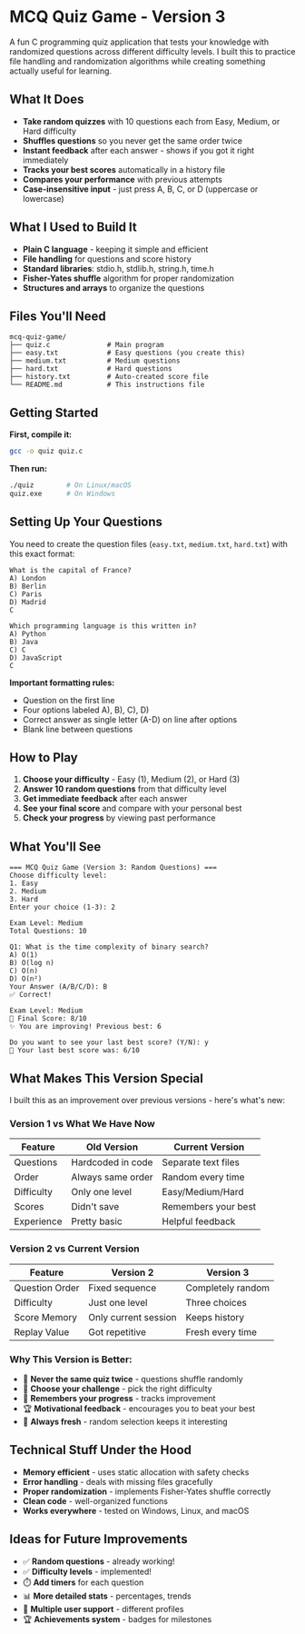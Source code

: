 # MCQ Quiz Game - Version 3

A fun C programming quiz application that tests your knowledge with randomized questions across different difficulty levels. I built this to practice file handling and randomization algorithms while creating something actually useful for learning.

## What It Does

- **Take random quizzes** with 10 questions each from Easy, Medium, or Hard difficulty
- **Shuffles questions** so you never get the same order twice
- **Instant feedback** after each answer - shows if you got it right immediately
- **Tracks your best scores** automatically in a history file
- **Compares your performance** with previous attempts
- **Case-insensitive input** - just press A, B, C, or D (uppercase or lowercase)

## What I Used to Build It

- **Plain C language** - keeping it simple and efficient
- **File handling** for questions and score history
- **Standard libraries**: stdio.h, stdlib.h, string.h, time.h
- **Fisher-Yates shuffle** algorithm for proper randomization
- **Structures and arrays** to organize the questions

## Files You'll Need

```
mcq-quiz-game/
├── quiz.c              # Main program
├── easy.txt            # Easy questions (you create this)
├── medium.txt          # Medium questions  
├── hard.txt            # Hard questions
├── history.txt         # Auto-created score file
└── README.md           # This instructions file
```

## Getting Started

**First, compile it:**
```bash
gcc -o quiz quiz.c
```

**Then run:**
```bash
./quiz        # On Linux/macOS
quiz.exe      # On Windows
```

## Setting Up Your Questions

You need to create the question files (`easy.txt`, `medium.txt`, `hard.txt`) with this exact format:

```
What is the capital of France?
A) London
B) Berlin
C) Paris
D) Madrid
C

Which programming language is this written in?
A) Python
B) Java
C) C
D) JavaScript
C

```

**Important formatting rules:**
- Question on the first line
- Four options labeled A), B), C), D)
- Correct answer as single letter (A-D) on line after options
- Blank line between questions

## How to Play

1. **Choose your difficulty** - Easy (1), Medium (2), or Hard (3)
2. **Answer 10 random questions** from that difficulty level
3. **Get immediate feedback** after each answer
4. **See your final score** and compare with your personal best
5. **Check your progress** by viewing past performance

## What You'll See

```
=== MCQ Quiz Game (Version 3: Random Questions) ===
Choose difficulty level:
1. Easy
2. Medium
3. Hard
Enter your choice (1-3): 2

Exam Level: Medium
Total Questions: 10

Q1: What is the time complexity of binary search?
A) O(1)
B) O(log n)
C) O(n)
D) O(n²)
Your Answer (A/B/C/D): B
✅ Correct!

Exam Level: Medium
🎯 Final Score: 8/10
✨ You are improving! Previous best: 6

Do you want to see your last best score? (Y/N): y
📜 Your last best score was: 6/10
```

## What Makes This Version Special

I built this as an improvement over previous versions - here's what's new:

### Version 1 vs What We Have Now
| Feature | Old Version | Current Version |
|---------|-------------|-----------------|
| Questions | Hardcoded in code | Separate text files |
| Order | Always same order | Random every time |
| Difficulty | Only one level | Easy/Medium/Hard |
| Scores | Didn't save | Remembers your best |
| Experience | Pretty basic | Helpful feedback |

### Version 2 vs Current Version
| Feature | Version 2 | Version 3 |
|---------|-----------|-----------|
| Question Order | Fixed sequence | Completely random |
| Difficulty | Just one level | Three choices |
| Score Memory | Only current session | Keeps history |
| Replay Value | Got repetitive | Fresh every time |

### Why This Version is Better:
- 🎲 **Never the same quiz twice** - questions shuffle randomly
- 🎯 **Choose your challenge** - pick the right difficulty
- 💾 **Remembers your progress** - tracks improvement
- 🏆 **Motivational feedback** - encourages you to beat your best
- 🔄 **Always fresh** - random selection keeps it interesting


## Technical Stuff Under the Hood

- **Memory efficient** - uses static allocation with safety checks
- **Error handling** - deals with missing files gracefully
- **Proper randomization** - implements Fisher-Yates shuffle correctly
- **Clean code** - well-organized functions
- **Works everywhere** - tested on Windows, Linux, and macOS

## Ideas for Future Improvements

- ✅ **Random questions** - already working!
- ✅ **Difficulty levels** - implemented!
- ⏱️ **Add timers** for each question
- 📊 **More detailed stats** - percentages, trends
- 👥 **Multiple user support** - different profiles
- 🏆 **Achievements system** - badges for milestones
